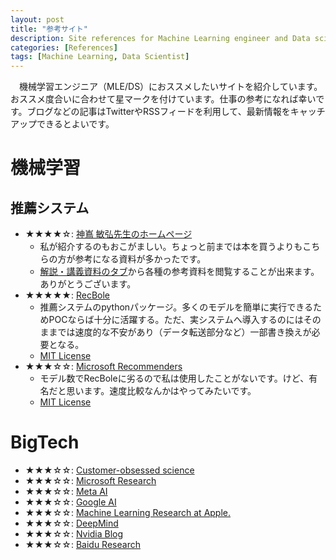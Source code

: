 ```yaml
---
layout: post
title: "参考サイト"
description: Site references for Machine Learning engineer and Data scienist
categories: [References]
tags: [Machine Learning, Data Scientist]
---
```


　機械学習エンジニア（MLE/DS）におススメしたいサイトを紹介しています。おススメ度合いに合わせて星マークを付けています。仕事の参考になれば幸いです。ブログなどの記事はTwitterやRSSフィードを利用して、最新情報をキャッチアップできるとよいです。

# 機械学習

## 推薦システム
* ★★★★☆: [神嶌 敏弘先生のホームページ](https://www.kamishima.net/)
  * 私が紹介するのもおこがましい。ちょっと前までは本を買うよりもこちらの方が参考になる資料が多かったです。
  * [解説・講義資料のタブ](https://www.kamishima.net/jp/kaisetsu/)から各種の参考資料を閲覧することが出来ます。ありがとうございます。
* ★★★★★: [RecBole](https://recbole.io/)
  * 推薦システムのpythonパッケージ。多くのモデルを簡単に実行できるためPOCならば十分に活躍する。ただ、実システムへ導入するのにはそのままでは速度的な不安があり（データ転送部分など）一部書き換えが必要となる。
  * [MIT License](https://github.com/RUCAIBox/RecBole/blob/master/LICENSE)
* ★★★☆☆: [Microsoft Recommenders](https://microsoft-recommenders.readthedocs.io/en/latest/index.html)
  * モデル数でRecBoleに劣るので私は使用したことがないです。けど、有名だと思います。速度比較なんかはやってみたいです。
  * [MIT License](https://github.com/microsoft/recommenders/blob/main/LICENSE)

# BigTech

* ★★★☆☆: [Customer-obsessed science](https://www.amazon.science/)
* ★★★☆☆: [Microsoft Research](https://www.microsoft.com/en-us/research/)
* ★★★☆☆: [Meta AI](https://ai.facebook.com/)
* ★★★☆☆: [Google AI](https://ai.google/)
* ★★★☆☆: [Machine Learning Research at Apple.](https://machinelearning.apple.com/)
* ★★★☆☆: [DeepMind](https://www.deepmind.com/)
* ★★★☆☆: [Nvidia Blog](https://blogs.nvidia.com/)
* ★★★☆☆: [Baidu Research](http://research.baidu.com/Index)
